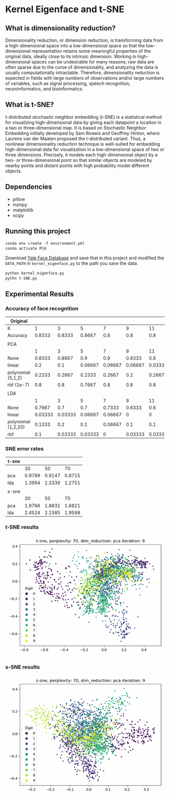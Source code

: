 # Kernel Eigenface and t-SNE

## What is dimensionality reduction?

Dimensionality reduction, or dimension reduction, is transforming data from a high-dimensional space into a low-dimensional space so that the low-dimensional representation retains some meaningful properties of the original data, ideally close to its intrinsic dimension. Working in high-dimensional spaces can be undesirable for many reasons; raw data are often sparse due to the curse of dimensionality, and analyzing the data is usually computationally intractable. Therefore, dimensionality reduction is expected in fields with large numbers of observations and/or large numbers of variables, such as signal processing, speech recognition, neuroinformatics, and bioinformatics.

## What is t-SNE?

t-distributed stochastic neighbor embedding (t-SNE) is a statistical method for visualizing high-dimensional data by giving each datapoint a location in a two or three-dimensional map. It is based on Stochastic Neighbor Embedding initially developed by Sam Roweis and Geoffrey Hinton, where Laurens van der Maaten proposed the t-distributed variant. Thus, a nonlinear dimensionality reduction technique is well-suited for embedding high-dimensional data for visualization in a low-dimensional space of two or three dimensions. Precisely, it models each high-dimensional object by a two- or three-dimensional point so that similar objects are modeled by nearby points and distant points with high probability model different objects.

## Dependencies

* pillow
* numpy
* matplotlib
* scipy

## Running this project

```
conda env create -f environment.yml
conda activate PCA
```
Download [Yale Face Database](http://vision.ucsd.edu/content/yale-face-database) and save that in this project and modified the `DATA_PATH` in `kernel_eigenface.py` to the path you save the data.

```
python kernel_eigenface.py
pythn t-SNE.py
```

## Experimental Results

### Accuracy of face recognition

| Original            |         |         |         |         |         |         |
| ------------------- | ------- | ------- | ------- | ------- | ------- | ------- |
| K                   | 1       | 3       | 5       | 7       | 9       | 11      |
| Accuracy            | 0.8333  | 0.8333  | 0.8667  | 0.8     | 0.8     | 0.8     |
|                     |         |         |         |         |         |         |
| PCA                 |         |         |         |         |         |         |
|                     | 1       | 3       | 5       | 7       | 9       | 11      |
| None                | 0.8333  | 0.8667  | 0.9     | 0.9     | 0.8333  | 0.8     |
| linear              | 0.2     | 0.1     | 0.06667 | 0.06667 | 0.06667 | 0.03333 |
| polynomial (5,1,2)  | 0.2333  | 0.2667  | 0.2333  | 0.2667  | 0.2     | 0.2667  |
| rbf (1e-7)          | 0.8     | 0.8     | 0.7667  | 0.8     | 0.8     | 0.8     |
|                     |         |         |         |         |         |         |
| LDA                 |         |         |         |         |         |         |
|                     | 1       | 3       | 5       | 7       | 9       | 11      |
| None                | 0.7667  | 0.7     | 0.7     | 0.7333  | 0.6333  | 0.6     |
| linear              | 0.03333 | 0.03333 | 0.06667 | 0.06667 | 0       | 0       |
| polynomial (1,2,20) | 0.1333  | 0.2     | 0.1     | 0.06667 | 0.1     | 0.1     |
| rbf                 | 0.1     | 0.03333 | 0.03333 | 0       | 0.03333 | 0.03333 |

### SNE error rates

| t-sne |        |        |        |
| ----- | ------ | ------ | ------ |
|       | 30     | 50     | 70     |
| pca   | 0.9789 | 0.9147 | 0.8715 |
| lda   | 1.3994 | 1.3339 | 1.2751 |
|       |        |        |        |
| s-sne |        |        |        |
|       | 30     | 50     | 70     |
| pca   | 1.9766 | 1.8831 | 1.6821 |
| lda   | 2.4524 | 2.1585 | 1.9598 |

### t-SNE results

<img src="./results/video/t-sne_70_pca.gif">

### s-SNE results

<img src="./results/video/s-sne_70_pca.gif">
